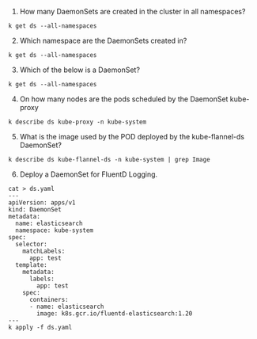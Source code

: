 1. How many DaemonSets are created in the cluster in all namespaces?
```
k get ds --all-namespaces
```
2. Which namespace are the DaemonSets created in?
```
k get ds --all-namespaces
```
3. Which of the below is a DaemonSet?
```
k get ds --all-namespaces
```
4. On how many nodes are the pods scheduled by the DaemonSet kube-proxy
```
k describe ds kube-proxy -n kube-system
```
5. What is the image used by the POD deployed by the kube-flannel-ds DaemonSet?
```
k describe ds kube-flannel-ds -n kube-system | grep Image
```
6. Deploy a DaemonSet for FluentD Logging.
```
cat > ds.yaml
---
apiVersion: apps/v1
kind: DaemonSet
metadata:
  name: elasticsearch
  namespace: kube-system
spec:
  selector:
    matchLabels:
      app: test
  template:
    metadata:
      labels:
        app: test
    spec:
      containers:
      - name: elasticsearch
        image: k8s.gcr.io/fluentd-elasticsearch:1.20
---
k apply -f ds.yaml
```